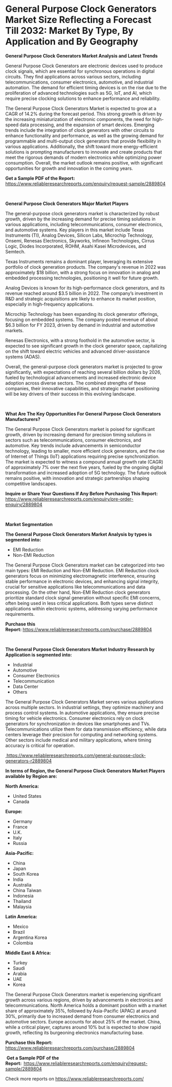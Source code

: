 <p><h1>General Purpose Clock Generators Market Size Reflecting a Forecast Till 2032: Market By Type, By Application and By Geography</h1></p><p><strong>General Purpose Clock Generators Market Analysis and Latest Trends</strong></p>
<p><p>General Purpose Clock Generators are electronic devices used to produce clock signals, which are essential for synchronous operations in digital circuits. They find applications across various sectors, including telecommunications, consumer electronics, automotive, and industrial automation. The demand for efficient timing devices is on the rise due to the proliferation of advanced technologies such as 5G, IoT, and AI, which require precise clocking solutions to enhance performance and reliability.</p><p>The General Purpose Clock Generators Market is expected to grow at a CAGR of 14.2% during the forecast period. This strong growth is driven by the increasing miniaturization of electronic components, the need for high-speed data processing, and the expansion of smart devices. Emerging trends include the integration of clock generators with other circuits to enhance functionality and performance, as well as the growing demand for programmable and multi-output clock generators that provide flexibility in various applications. Additionally, the shift toward more energy-efficient solutions is prompting manufacturers to innovate and create products that meet the rigorous demands of modern electronics while optimizing power consumption. Overall, the market outlook remains positive, with significant opportunities for growth and innovation in the coming years.</p></p>
<p><strong>Get a Sample PDF of the Report:&nbsp;</strong> <a href="https://www.reliableresearchreports.com/enquiry/request-sample/2889804?utm_campaign=2243&utm_medium=2&utm_source=Github&utm_content=ia&utm_term=14032025&utm_id=general-purpose-clock-generators">https://www.reliableresearchreports.com/enquiry/request-sample/2889804</a></p>
<p>&nbsp;</p>
<p><strong>General Purpose Clock Generators Major Market Players</strong></p>
<p><p>The general-purpose clock generators market is characterized by robust growth, driven by the increasing demand for precise timing solutions in various applications, including telecommunications, consumer electronics, and automotive systems. Key players in this market include Texas Instruments (TI), Analog Devices, Silicon Labs, Microchip Technology, Onsemi, Renesas Electronics, Skyworks, Infineon Technologies, Cirrus Logic, Diodes Incorporated, ROHM, Asahi Kasei Microdevices, and Semtech.</p><p>Texas Instruments remains a dominant player, leveraging its extensive portfolio of clock generation products. The company's revenue in 2022 was approximately $18 billion, with a strong focus on innovation in analog and embedded processing technologies, positioning it well for future growth.</p><p>Analog Devices is known for its high-performance clock generators, and its revenue reached around $3.5 billion in 2022. The company’s investment in R&D and strategic acquisitions are likely to enhance its market position, especially in high-frequency applications.</p><p>Microchip Technology has been expanding its clock generator offerings, focusing on embedded systems. The company posted revenue of about $6.3 billion for FY 2023, driven by demand in industrial and automotive markets.</p><p>Renesas Electronics, with a strong foothold in the automotive sector, is expected to see significant growth in the clock generator space, capitalizing on the shift toward electric vehicles and advanced driver-assistance systems (ADAS). </p><p>Overall, the general-purpose clock generators market is projected to grow significantly, with expectations of reaching several billion dollars by 2026, fueled by technological advancements and increased electronic device adoption across diverse sectors. The combined strengths of these companies, their innovative capabilities, and strategic market positioning will be key drivers of their success in this evolving landscape.</p></p>
<p>&nbsp;</p>
<p><strong>What Are The Key Opportunities For General Purpose Clock Generators Manufacturers?</strong></p>
<p><p>The General Purpose Clock Generators market is poised for significant growth, driven by increasing demand for precision timing solutions in sectors such as telecommunications, consumer electronics, and automotive. Key trends include advancements in semiconductor technology, leading to smaller, more efficient clock generators, and the rise of Internet of Things (IoT) applications requiring precise synchronization. The market is expected to witness a compound annual growth rate (CAGR) of approximately 7% over the next five years, fueled by the ongoing digital transformation and increased adoption of 5G technology. The future outlook remains positive, with innovation and strategic partnerships shaping competitive landscapes.</p></p>
<p><strong>Inquire or Share Your Questions If Any Before Purchasing This Report:</strong> <a href="https://www.reliableresearchreports.com/enquiry/pre-order-enquiry/2889804?utm_campaign=2243&utm_medium=2&utm_source=Github&utm_content=ia&utm_term=14032025&utm_id=general-purpose-clock-generators">https://www.reliableresearchreports.com/enquiry/pre-order-enquiry/2889804</a></p>
<p>&nbsp;</p>
<p><strong>Market Segmentation</strong></p>
<p><strong>The General Purpose Clock Generators Market Analysis by types is segmented into:</strong></p>
<p><ul><li>EMI Reduction</li><li>Non-EMI Reduction</li></ul></p>
<p><p>The General Purpose Clock Generators market can be categorized into two main types: EMI Reduction and Non-EMI Reduction. EMI Reduction clock generators focus on minimizing electromagnetic interference, ensuring stable performance in electronic devices, and enhancing signal integrity, crucial for sensitive applications like telecommunications and data processing. On the other hand, Non-EMI Reduction clock generators prioritize standard clock signal generation without specific EMI concerns, often being used in less critical applications. Both types serve distinct applications within electronic systems, addressing varying performance requirements.</p></p>
<p><strong>Purchase this Report:&nbsp;</strong><a href="https://www.reliableresearchreports.com/purchase/2889804?utm_campaign=2243&utm_medium=2&utm_source=Github&utm_content=ia&utm_term=14032025&utm_id=general-purpose-clock-generators">https://www.reliableresearchreports.com/purchase/2889804</a></p>
<p>&nbsp;</p>
<p><strong>The General Purpose Clock Generators Market Industry Research by Application is segmented into:</strong></p>
<p><ul><li>Industrial</li><li>Automotive</li><li>Consumer Electronics</li><li>Telecommunication</li><li>Data Center</li><li>Others</li></ul></p>
<p><p>The General Purpose Clock Generators Market serves various applications across multiple sectors. In industrial settings, they optimize machinery and process control systems. In automotive applications, they ensure precise timing for vehicle electronics. Consumer electronics rely on clock generators for synchronization in devices like smartphones and TVs. Telecommunications utilize them for data transmission efficiency, while data centers leverage their precision for computing and networking systems. Other sectors include medical and military applications, where timing accuracy is critical for operation.</p></p>
<p><a href="https://www.reliableresearchreports.com/general-purpose-clock-generators-r2889804?utm_campaign=2243&utm_medium=2&utm_source=Github&utm_content=ia&utm_term=14032025&utm_id=general-purpose-clock-generators">&nbsp;https://www.reliableresearchreports.com/general-purpose-clock-generators-r2889804</a></p>
<p><strong>In terms of Region, the General Purpose Clock Generators Market Players available by Region are:</strong></p>
<p>
    <p> <strong> North America: </strong>
        <ul>
            <li>United States</li>
            <li>Canada</li>
        </ul>
        </p> 
    <p> <strong> Europe: </strong>
        <ul>
            <li>Germany</li>
            <li>France</li>
            <li>U.K.</li>
            <li>Italy</li>
            <li>Russia</li>
        </ul>
        </p> 
    <p> <strong> Asia-Pacific: </strong>
        <ul>
            <li>China</li>
            <li>Japan</li>
            <li>South Korea</li>
            <li>India</li>
            <li>Australia</li>
            <li>China Taiwan</li>
            <li>Indonesia</li>
            <li>Thailand</li>
            <li>Malaysia</li>
        </ul>
        </p> 
    <p> <strong> Latin America: </strong>
        <ul>
            <li>Mexico</li>
            <li>Brazil</li>
            <li>Argentina Korea</li>
            <li>Colombia</li>
        </ul>
        </p> 
    <p> <strong> Middle East & Africa: </strong>
        <ul>
            <li>Turkey</li>
            <li>Saudi</li>
            <li>Arabia</li>
            <li>UAE</li>
            <li>Korea</li>
        </ul>
    </p>
    </p>
<p><p>The General Purpose Clock Generators market is experiencing significant growth across various regions, driven by advancements in electronics and telecommunications. North America holds a dominant position with a market share of approximately 35%, followed by Asia-Pacific (APAC) at around 30%, primarily due to increased demand from consumer electronics and automotive sectors. Europe accounts for about 25% of the market. China, while a critical player, captures around 10% but is expected to show rapid growth, reflecting its burgeoning electronics manufacturing base.</p></p>
<p><strong>Purchase this Report: </strong><a href="https://www.reliableresearchreports.com/purchase/2889804?utm_campaign=2243&utm_medium=2&utm_source=Github&utm_content=ia&utm_term=14032025&utm_id=general-purpose-clock-generators">https://www.reliableresearchreports.com/purchase/2889804</a></p>
<p>&nbsp;<strong>Get a Sample PDF of the Report:&nbsp;&nbsp;</strong><a href="https://www.reliableresearchreports.com/enquiry/request-sample/2889804?utm_campaign=2243&utm_medium=2&utm_source=Github&utm_content=ia&utm_term=14032025&utm_id=general-purpose-clock-generators">https://www.reliableresearchreports.com/enquiry/request-sample/2889804</a></p>
<p><strong></strong></p>
<p>Check more reports on <a href="https://www.reliableresearchreports.com/?utm_campaign=2243&utm_medium=2&utm_source=Github&utm_content=ia&utm_term=14032025&utm_id=general-purpose-clock-generators">https://www.reliableresearchreports.com/</a></p>
